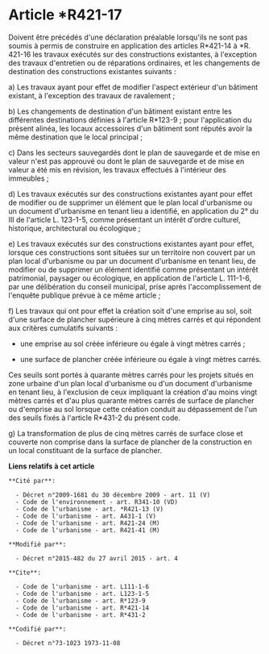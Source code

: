 # Article *R421-17

Doivent être précédés d'une déclaration préalable lorsqu'ils ne sont pas soumis à permis de construire en application des
articles R*421-14 à *R. 421-16 les travaux exécutés sur des constructions existantes, à l'exception des travaux d'entretien
ou de réparations ordinaires, et les changements de destination des constructions existantes suivants : 

a) Les travaux ayant pour effet de modifier l'aspect extérieur d'un bâtiment existant, à l'exception des travaux de
ravalement ; 

b) Les changements de destination d'un bâtiment existant entre les différentes destinations définies à l'article R*123-9 ;
pour l'application du présent alinéa, les locaux accessoires d'un bâtiment sont réputés avoir la même destination que le
local principal ; 

c) Dans les secteurs sauvegardés dont le plan de sauvegarde et de mise en valeur n'est pas approuvé ou dont le plan de
sauvegarde et de mise en valeur a été mis en révision, les travaux effectués à l'intérieur des immeubles ; 

d) Les travaux exécutés sur des constructions existantes ayant pour effet de modifier ou de supprimer un élément que le plan
local d'urbanisme ou un document d'urbanisme en tenant lieu a identifié, en application du 2° du III de l'article L. 123-1-5,
comme présentant un intérêt d'ordre culturel, historique, architectural ou écologique ; 

e) Les travaux exécutés sur des constructions existantes ayant pour effet, lorsque ces constructions sont situées sur un
territoire non couvert par un plan local d'urbanisme ou par un document d'urbanisme en tenant lieu, de modifier ou de
supprimer un élément identifié comme présentant un intérêt patrimonial, paysager ou écologique, en application de l'article
L. 111-1-6, par une délibération du conseil municipal, prise après l'accomplissement de l'enquête publique prévue à ce même
article ; 

f) Les travaux qui ont pour effet la création soit d'une emprise au sol, soit d'une surface de plancher supérieure à cinq
mètres carrés et qui répondent aux critères cumulatifs suivants :

- une emprise au sol créée inférieure ou égale à vingt mètres carrés ;

- une surface de plancher créée inférieure ou égale à vingt mètres carrés. 

Ces seuils sont portés à quarante mètres carrés pour les projets situés en zone urbaine d'un plan local d'urbanisme ou d'un
document d'urbanisme en tenant lieu, à l'exclusion de ceux impliquant la création d'au moins vingt mètres carrés et d'au plus
quarante mètres carrés de surface de plancher ou d'emprise au sol lorsque cette création conduit au dépassement de l'un des
seuils fixés à l'article R*431-2 du présent code. 

g) La transformation de plus de cinq mètres carrés de surface close et couverte non comprise dans la surface de plancher de
la construction en un local constituant de la surface de plancher.

**Liens relatifs à cet article**

	**Cité par**:

	  - Décret n°2009-1681 du 30 décembre 2009 - art. 11 (V)
	  - Code de l'environnement - art. R341-10 (VD)
	  - Code de l'urbanisme - art. *R421-13 (V)
	  - Code de l'urbanisme - art. A431-1 (V)
	  - Code de l'urbanisme - art. R421-24 (M)
	  - Code de l'urbanisme - art. R421-41 (M)

	**Modifié par**:

	  - Décret n°2015-482 du 27 avril 2015 - art. 4

	**Cite**:

	  - Code de l'urbanisme - art. L111-1-6
	  - Code de l'urbanisme - art. L123-1-5
	  - Code de l'urbanisme - art. R*123-9
	  - Code de l'urbanisme - art. R*421-14
	  - Code de l'urbanisme - art. R*431-2

	**Codifié par**:

	  - Décret n°73-1023 1973-11-08
